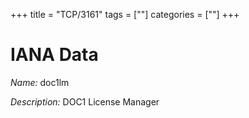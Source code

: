 +++
title = "TCP/3161"
tags = [""]
categories = [""]
+++

# IANA Data

_Name:_ doc1lm

_Description:_ DOC1 License Manager

